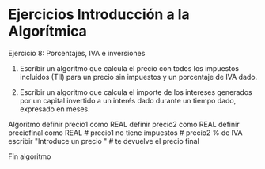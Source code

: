 # Ejercicios Introducción a la Algorítmica

Ejercicio 8: Porcentajes, IVA e inversiones

1. Escribir un algoritmo que calcula el precio con todos los impuestos incluidos (TII) para un precio sin impuestos y un porcentaje de IVA dado.

2. Escribir un algoritmo que calcula el importe de los intereses generados por un capital invertido a un interés dado durante un tiempo dado, expresado en meses.

Algoritmo
    definir precio1 como REAL
    definir precio2 como REAL
    definir preciofinal como REAL
    # precio1 no tiene impuestos
    # precio2 % de IVA 
    escribir "Introduce un precio " # te devuelve el precio final
    



Fin algoritmo
